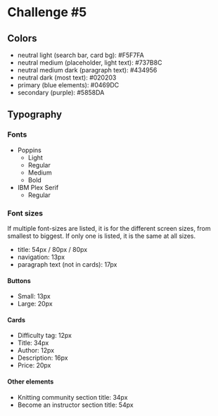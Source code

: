 # Challenge #5

## Colors

- neutral light (search bar, card bg): #F5F7FA
- neutral medium (placeholder, light text): #737B8C
- neutral medium dark (paragraph text): #434956
- neutral dark (most text): #020203
- primary (blue elements): #0469DC
- secondary (purple): #5858DA

## Typography

### Fonts

- Poppins
  - Light
  - Regular
  - Medium
  - Bold
- IBM Plex Serif
  - Regular

### Font sizes

If multiple font-sizes are listed, it is for the different screen sizes, from smallest to biggest. If only one is listed, it is the same at all sizes.

- title: 54px / 80px / 80px
- navigation: 13px
- paragraph text (not in cards): 17px

#### Buttons

- Small: 13px
- Large: 20px

#### Cards

- Difficulty tag: 12px
- Title: 34px
- Author: 12px
- Description: 16px
- Price: 20px

#### Other elements

- Knitting community section title: 34px
- Become an instructor section title: 54px
